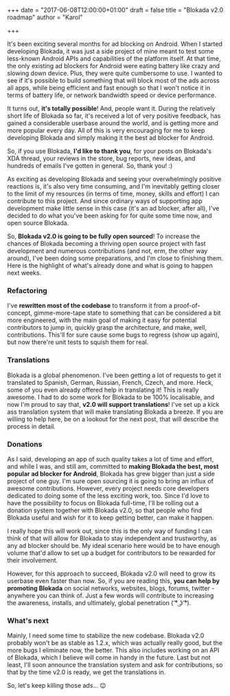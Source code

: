 +++
date = "2017-06-08T12:00:00+01:00"
draft = false
title = "Blokada v2.0 roadmap"
author = "Karol"

+++

It's been exciting several months for ad blocking on Android. When I started developing Blokada, it was just a side project of mine meant to test some less-known Android APIs and capabilities of the platform itself. At that time, the only existing ad blockers for Android were eating battery like crazy and slowing down device. Plus, they were quite cumbersome to use. I wanted to see if it's possible to build something that will block most of the ads across all apps, while being efficient and fast enough so that I won't notice it in terms of battery life, or network bandwidth speed or device performance.

It turns out, **it's totally possible**! And, people want it. During the relatively short life of Blokada so far, it's received a lot of very positive feedback, has gained a considerable userbase around the world, and is getting more and more popular every day. All of this is very encouraging for me to keep developing Blokada and simply making it the best ad blocker for Android.

So, if you use Blokada, **I'd like to thank you**, for your posts on Blokada's XDA thread, your reviews in the store, bug reports, new ideas, and hundreds of emails I've gotten in general. So, thank you! :)

As exciting as developing Blokada and seeing your overwhelmingly positive reactions is, it's also very time consuming, and I'm inevitably getting closer to the limit of my resources (in terms of time, money, skills and effort) I can contribute to this project. And since ordinary ways of supporting app development make little sense in this case (it's an ad blocker, after all), I've decided to do what you've been asking for for quite some time now, and open source Blokada.

So, **Blokada v2.0 is going to be fully open sourced**! To increase the chances of Blokada becoming a thriving open source project with fast development and numerous contributions (and not, erm, the other way around), I've been doing some preparations, and I'm close to finishing them. Here is the highlight of what's already done and what is going to happen next weeks.

### Refactoring

I've **rewritten most of the codebase** to transform it from a proof-of-concept, gimme-more-tape state to something that can be considered a bit more engineered, with the main goal of making it easy for potential contributors to jump in, quickly grasp the architecture, and make, well, contributions. This'll for sure cause some bugs to regress (show up again), but now there're unit tests to squish them for real.

### Translations

Blokada is a global phenomenon. I've been getting a lot of requests to get it translated to Spanish, German, Russian, French, Czech, and more. Heck, some of you even already offered help in translating it! This is really awesome. I had to do some work for Blokada to be 100% localisable, and now I'm proud to say that, **v2.0 will support translations**! I've set up a kick ass translation system that will make translating Blokada a breeze. If you are willing to help here, be on a lookout for the next post, that will describe the process in detail.

### Donations

As I said, developing an app of such quality takes a lot of time and effort, and while I was, and still am, committed to **making Blokada the best, most popular ad blocker for Android**, Blokada has grew bigger than just a side project of one guy. I'm sure open sourcing it is going to bring an influx of awesome contributions. However, every project needs core developers dedicated to doing some of the less exciting work, too. Since I'd love to have the possibility to focus on Blokada full-time, I'll be rolling out a donation system together with Blokada v2.0, so that people who find Blokada useful and wish for it to keep getting better, can make it happen.

I really hope this will work out, since this is the only way of funding I can think of that will allow for Blokada to stay independent and trustworthy, as any ad blocker should be. My ideal scenario here would be to have enough volume that'd allow to set up a budget for contributors to be rewarded for their involvement.

However, for this approach to succeed, Blokada v2.0 will need to grow its userbase even faster than now. So, if you are reading this, **you can help by promoting Blokada** on social networks, websites, blogs, forums, twitter - anywhere you can think of. Just a few words will contribute to increasing the awareness, installs, and ultimately, global penetration ( ͡° ͜ʖ ͡°).

### What's next

Mainly, I need some time to stabilize the new codebase. Blokada v2.0 probably won't be as stable as 1.2.x, which was actually really good, but the more bugs I eliminate now, the better. This also includes working on an API of Blokada, which I believe will come in handy in the future. Last but not least, I'll soon announce the translation system and ask for contributions, so that by the time v2.0 is ready, we get the translations in.

So, let's keep killing those ads... 😉
